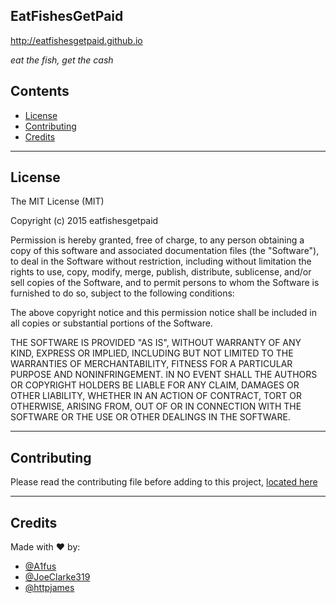 ## EatFishesGetPaid
http://eatfishesgetpaid.github.io

*eat the fish, get the cash*

## Contents
* [License](https://github.com/eatfishesgetpaid/eatfishesgetpaid.github.io/edit/master/README.md#License)
* [Contributing](https://github.com/eatfishesgetpaid/eatfishesgetpaid.github.io/blob/master/README.md#Contributing)
* [Credits](https://github.com/eatfishesgetpaid/eatfishesgetpaid.github.io/edit/master/README.md#Credits)

---

## License
The MIT License (MIT)

Copyright (c) 2015 eatfishesgetpaid

Permission is hereby granted, free of charge, to any person obtaining a copy
of this software and associated documentation files (the "Software"), to deal
in the Software without restriction, including without limitation the rights
to use, copy, modify, merge, publish, distribute, sublicense, and/or sell
copies of the Software, and to permit persons to whom the Software is
furnished to do so, subject to the following conditions:

The above copyright notice and this permission notice shall be included in all
copies or substantial portions of the Software.

THE SOFTWARE IS PROVIDED "AS IS", WITHOUT WARRANTY OF ANY KIND, EXPRESS OR
IMPLIED, INCLUDING BUT NOT LIMITED TO THE WARRANTIES OF MERCHANTABILITY,
FITNESS FOR A PARTICULAR PURPOSE AND NONINFRINGEMENT. IN NO EVENT SHALL THE
AUTHORS OR COPYRIGHT HOLDERS BE LIABLE FOR ANY CLAIM, DAMAGES OR OTHER
LIABILITY, WHETHER IN AN ACTION OF CONTRACT, TORT OR OTHERWISE, ARISING FROM,
OUT OF OR IN CONNECTION WITH THE SOFTWARE OR THE USE OR OTHER DEALINGS IN THE
SOFTWARE.

---

## Contributing
Please read the contributing file before adding to this project, [located here](https://github.com/eatfishesgetpaid/eatfishesgetpaid.github.io/blob/master/CONTRIBUTING.md)

---

## Credits
Made with :heart: by:

- [@A1fus](http://twitter.com/a1fus)
- [@JoeClarke319](http://twitter.com/joeclarke319)
- [@httpjames](http://twitter.com/httpjames)
